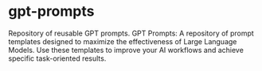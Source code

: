 # gpt-prompts
Repository of reusable GPT prompts.
GPT Prompts: A repository of prompt templates designed to maximize the effectiveness of Large Language Models. Use these templates to improve your AI workflows and achieve specific task-oriented results.
